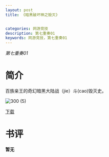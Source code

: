 ```yaml
---
layout: post
title: 《暗黑破坏神之毁灭》


categories: 网游竞技
description: 第七重奏01
keywords: 网游竞技，第七重奏01
---
```


*第七重奏01*

# 简介

百族亲王的奇幻暗黑大陆战（jie）斗(cao)毁灭史。

![300 (5)](http://tvax4.sinaimg.cn/large/008dGP0Fgy1gtx0rlx8s6j304605k0su.jpg)

[下载](https://link.jscdn.cn/1drv/aHR0cHM6Ly8xZHJ2Lm1zL3QvcyFBaGU2R2dNWmVFb2poRTBlQjR6MUtZRjNOMWU1P2U9cFprTml1.txt)
# 书评
**暂无**